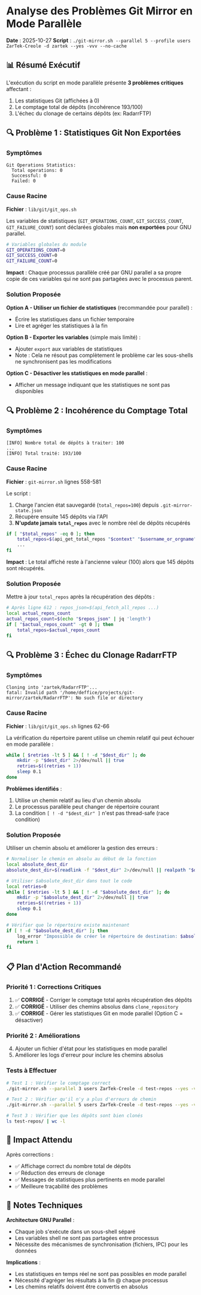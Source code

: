 # Analyse des Problèmes Git Mirror en Mode Parallèle

**Date** : 2025-10-27
**Script** : `./git-mirror.sh --parallel 5 --profile users ZarTek-Creole -d zartek --yes -vvv --no-cache`

## 📊 Résumé Exécutif

L'exécution du script en mode parallèle présente **3 problèmes critiques** affectant :
1. Les statistiques Git (affichées à 0)
2. Le comptage total de dépôts (incohérence 193/100)
3. L'échec du clonage de certains dépôts (ex: RadarrFTP)

## 🔍 Problème 1 : Statistiques Git Non Exportées

### Symptômes
```
Git Operations Statistics:
  Total operations: 0
  Successful: 0
  Failed: 0
```

### Cause Racine
**Fichier** : `lib/git/git_ops.sh`

Les variables de statistiques (`GIT_OPERATIONS_COUNT`, `GIT_SUCCESS_COUNT`, `GIT_FAILURE_COUNT`) sont déclarées globales mais **non exportées** pour GNU parallel.

```bash:27:29:lib/git/git_ops.sh
# Variables globales du module
GIT_OPERATIONS_COUNT=0
GIT_SUCCESS_COUNT=0
GIT_FAILURE_COUNT=0
```

**Impact** : Chaque processus parallèle créé par GNU parallel a sa propre copie de ces variables qui ne sont pas partagées avec le processus parent.

### Solution Proposée

**Option A - Utiliser un fichier de statistiques** (recommandée pour parallel) :
- Écrire les statistiques dans un fichier temporaire
- Lire et agréger les statistiques à la fin

**Option B - Exporter les variables** (simple mais limité) :
- Ajouter `export` aux variables de statistiques
- Note : Cela ne résout pas complètement le problème car les sous-shells ne synchronisent pas les modifications

**Option C - Désactiver les statistiques en mode parallel** :
- Afficher un message indiquant que les statistiques ne sont pas disponibles

## 🔍 Problème 2 : Incohérence du Comptage Total

### Symptômes
```
[INFO] Nombre total de dépôts à traiter: 100
...
[INFO] Total traité: 193/100
```

### Cause Racine
**Fichier** : `git-mirror.sh` lignes 558-581

Le script :
1. Charge l'ancien état sauvegardé (`total_repos=100`) depuis `.git-mirror-state.json`
2. Récupère ensuite 145 dépôts via l'API
3. **N'update jamais `total_repos`** avec le nombre réel de dépôts récupérés

```bash:560:578:git-mirror.sh
if [ "$total_repos" -eq 0 ]; then
    total_repos=$(api_get_total_repos "$context" "$username_or_orgname")
    ...
fi
```

**Impact** : Le total affiché reste à l'ancienne valeur (100) alors que 145 dépôts sont récupérés.

### Solution Proposée

Mettre à jour `total_repos` après la récupération des dépôts :

```bash
# Après ligne 612 : repos_json=$(api_fetch_all_repos ...)
local actual_repos_count
actual_repos_count=$(echo "$repos_json" | jq 'length')
if [ "$actual_repos_count" -gt 0 ]; then
    total_repos=$actual_repos_count
fi
```

## 🔍 Problème 3 : Échec du Clonage RadarrFTP

### Symptômes
```
Cloning into 'zartek/RadarrFTP'...
fatal: Invalid path '/home/deffice/projects/git-mirror/zartek/RadarrFTP': No such file or directory
```

### Cause Racine
**Fichier** : `lib/git/git_ops.sh` lignes 62-66

La vérification du répertoire parent utilise un chemin relatif qui peut échouer en mode parallèle :

```bash:62:66:lib/git/git_ops.sh
while [ $retries -lt 5 ] && [ ! -d "$dest_dir" ]; do
    mkdir -p "$dest_dir" 2>/dev/null || true
    retries=$((retries + 1))
    sleep 0.1
done
```

**Problèmes identifiés** :
1. Utilise un chemin relatif au lieu d'un chemin absolu
2. Le processus parallèle peut changer de répertoire courant
3. La condition `[ ! -d "$dest_dir" ]` n'est pas thread-safe (race condition)

### Solution Proposée

Utiliser un chemin absolu et améliorer la gestion des erreurs :

```bash
# Normaliser le chemin en absolu au début de la fonction
local absolute_dest_dir
absolute_dest_dir=$(readlink -f "$dest_dir" 2>/dev/null || realpath "$dest_dir" 2>/dev/null || echo "$dest_dir")

# Utiliser $absolute_dest_dir dans tout le code
local retries=0
while [ $retries -lt 5 ] && [ ! -d "$absolute_dest_dir" ]; do
    mkdir -p "$absolute_dest_dir" 2>/dev/null || true
    retries=$((retries + 1))
    sleep 0.1
done

# Vérifier que le répertoire existe maintenant
if [ ! -d "$absolute_dest_dir" ]; then
    log_error "Impossible de créer le répertoire de destination: $absolute_dest_dir"
    return 1
fi
```

## 📋 Plan d'Action Recommandé

### Priorité 1 : Corrections Critiques
1. ✅ **CORRIGÉ** - Corriger le comptage total après récupération des dépôts
2. ✅ **CORRIGÉ** - Utiliser des chemins absolus dans `clone_repository`
3. ✅ **CORRIGÉ** - Gérer les statistiques Git en mode parallel (Option C = désactiver)

### Priorité 2 : Améliorations
4. Ajouter un fichier d'état pour les statistiques en mode parallel
5. Améliorer les logs d'erreur pour inclure les chemins absolus

### Tests à Effectuer
```bash
# Test 1 : Vérifier le comptage correct
./git-mirror.sh --parallel 3 users ZarTek-Creole -d test-repos --yes -v

# Test 2 : Vérifier qu'il n'y a plus d'erreurs de chemin
./git-mirror.sh --parallel 5 users ZarTek-Creole -d test-repos --yes -vvv

# Test 3 : Vérifier que les dépôts sont bien clonés
ls test-repos/ | wc -l
```

## 🎯 Impact Attendu

Après corrections :
- ✅ Affichage correct du nombre total de dépôts
- ✅ Réduction des erreurs de clonage
- ✅ Messages de statistiques plus pertinents en mode parallel
- ✅ Meilleure traçabilité des problèmes

## 📝 Notes Techniques

**Architecture GNU Parallel** :
- Chaque job s'exécute dans un sous-shell séparé
- Les variables shell ne sont pas partagées entre processus
- Nécessite des mécanismes de synchronisation (fichiers, IPC) pour les données

**Implications** :
- Les statistiques en temps réel ne sont pas possibles en mode parallel
- Nécessité d'agréger les résultats à la fin @ chaque processus
- Les chemins relatifs doivent être convertis en absolus

